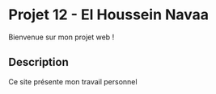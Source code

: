 # Projet 12 - El Houssein Navaa  

Bienvenue sur mon projet web !  

## Description
Ce site présente mon travail personnel  
